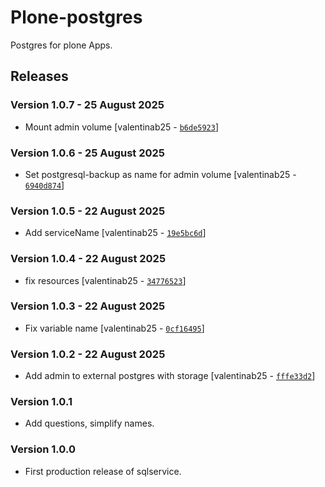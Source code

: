 # Plone-postgres

Postgres for plone Apps.

## Releases

### Version 1.0.7 - 25 August 2025
- Mount admin volume [valentinab25 - [`b6de5923`](https://github.com/eea/helm-charts/commit/b6de59238a01b5f3d89b53ea7729b77b7e17f0ba)]

### Version 1.0.6 - 25 August 2025
- Set postgresql-backup as name for admin volume [valentinab25 - [`6940d874`](https://github.com/eea/helm-charts/commit/6940d8749e39a3b03b0b760e6cc5444541ab55ea)]

### Version 1.0.5 - 22 August 2025
- Add serviceName [valentinab25 - [`19e5bc6d`](https://github.com/eea/helm-charts/commit/19e5bc6db1f23e1b1c5c67a410cabe53ba1ee573)]

### Version 1.0.4 - 22 August 2025
- fix resources [valentinab25 - [`34776523`](https://github.com/eea/helm-charts/commit/34776523793d1e808c884d2f02c667152c53264d)]

### Version 1.0.3 - 22 August 2025
- Fix variable name [valentinab25 - [`0cf16495`](https://github.com/eea/helm-charts/commit/0cf16495ce31008c1a705166249ea0a2d59aa545)]

### Version 1.0.2 - 22 August 2025
- Add admin to external postgres with storage [valentinab25 - [`fffe33d2`](https://github.com/eea/helm-charts/commit/fffe33d25b32d158a5cca392a9737e90418fac6e)]


### Version 1.0.1
- Add questions, simplify names.

### Version 1.0.0
- First production release of sqlservice.

